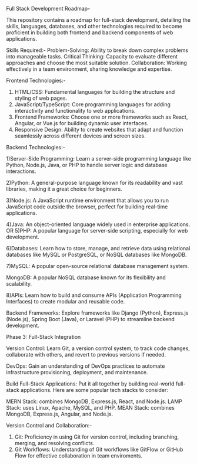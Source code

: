 Full Stack Development Roadmap-

This repository contains a roadmap for full-stack development, detailing the skills, languages, databases, and other technologies required to become proficient in building both frontend and backend components of web applications.

Skills Required:-
 Problem-Solving: Ability to break down complex problems into manageable tasks.
 Critical Thinking: Capacity to evaluate different approaches and choose the most suitable solution.
 Collaboration: Working effectively in a team environment, sharing knowledge and expertise.


Frontend Technologies:-
  1) HTML/CSS: Fundamental languages for building the structure and styling of web pages.
  2) JavaScript/TypeScript: Core programming languages for adding interactivity and functionality to web applications.
  3) Frontend Frameworks: Choose one or more frameworks such as React, Angular, or Vue.js for building dynamic user interfaces.
  4) Responsive Design: Ability to create websites that adapt and function seamlessly across different devices and screen sizes.


Backend Technologies:-

  1)Server-Side Programming:  Learn a server-side programming language like Python, Node.js, Java, or PHP to handle server logic and database interactions.

   2)Python: A general-purpose language known for its readability and vast libraries, making it a great choice for beginners.

   3)Node.js: A JavaScript runtime environment that allows you to run JavaScript code outside the browser, perfect for building real-time applications.

   4)Java: An object-oriented language widely used in enterprise applications.
                  OR
    5)PHP: A popular language for server-side scripting, especially for web development.

   6)Databases:  Learn how to store, manage, and retrieve data using relational databases like MySQL or PostgreSQL, or NoSQL databases like MongoDB.

   7)MySQL: A popular open-source relational database management system.


   MongoDB: A popular NoSQL database known for its flexibility and scalability.
 
   8)APIs:  Learn how to build and consume APIs (Application Programming Interfaces) to create modular and reusable code.

Backend Frameworks: 
Explore frameworks like Django (Python), Express.js (Node.js), Spring Boot (Java), or Laravel (PHP) to streamline backend development. 


Phase 3: Full-Stack Integration

Version Control:  Learn Git, a version control system, to track code changes, collaborate with others, and revert to previous versions if needed. 


DevOps: Gain an understanding of DevOps practices to automate infrastructure provisioning, deployment, and maintenance.

Build Full-Stack Applications:  Put it all together by building real-world full-stack applications. Here are some popular tech stacks to consider:

MERN Stack: combines MongoDB, Express.js, React, and Node.js.
LAMP Stack: uses Linux, Apache, MySQL, and PHP.
MEAN Stack: combines MongoDB, Express.js, Angular, and Node.js.



Version Control and Collaboration:-
 1) Git: Proficiency in using Git for version control, including branching, merging, and resolving conflicts.
 2) Git Workflows: Understanding of Git workflows like GitFlow or GitHub Flow for effective collaboration in team enviroments.


















